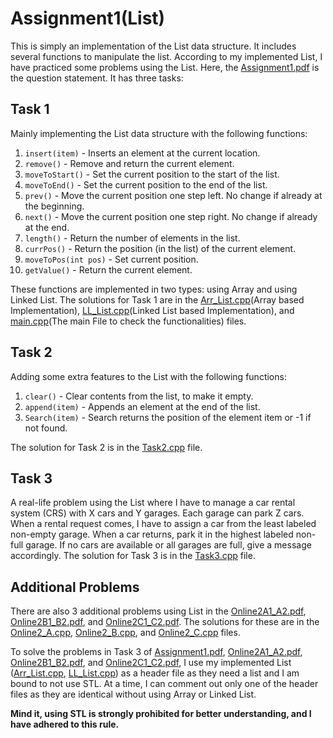 # Assignment1(List)

This is simply an implementation of the List data structure. It includes several functions to manipulate the list. According to my implemented List, I have practiced some problems using the List. Here, the [Assignment1.pdf](Assignment1.pdf) is the question statement. It has three tasks:

## Task 1
Mainly implementing the List data structure with the following functions:
1. `insert(item)` - Inserts an element at the current location.
2. `remove()` - Remove and return the current element.
3. `moveToStart()` - Set the current position to the start of the list.
4. `moveToEnd()` - Set the current position to the end of the list.
5. `prev()` - Move the current position one step left. No change if already at the beginning.
6. `next()` - Move the current position one step right. No change if already at the end.
7. `length()` - Return the number of elements in the list.
8. `currPos()` - Return the position (in the list) of the current element.
9. `moveToPos(int pos)` - Set current position.
10. `getValue()` - Return the current element.

These functions are implemented in two types: using Array and using Linked List. The solutions for Task 1 are in the [Arr_List.cpp](Arr_List.cpp)(Array based Implementation), [LL_List.cpp](LL_List.cpp)(Linked List based Implementation), and [main.cpp](main.cpp)(The main File to check the functionalities) files.

## Task 2
Adding some extra features to the List with the following functions:
1. `clear()` - Clear contents from the list, to make it empty.
2. `append(item)` - Appends an element at the end of the list.
3. `Search(item)` - Search returns the position of the element item or -1 if not found.

The solution for Task 2 is in the [Task2.cpp](Task2.cpp) file.

## Task 3
A real-life problem using the List where I have to manage a car rental system (CRS) with X cars and Y garages. Each garage can park Z cars. When a rental request comes, I have to assign a car from the least labeled non-empty garage. When a car returns, park it in the highest labeled non-full garage. If no cars are available or all garages are full, give a message accordingly. The solution for Task 3 is in the [Task3.cpp](Task3.cpp) file.

## Additional Problems
There are also 3 additional problems using List in the [Online2A1_A2.pdf](Online2A1_A2.pdf), [Online2B1_B2.pdf](Online2B1_B2.pdf), and [Online2C1_C2.pdf](Online2C1_C2.pdf). The solutions for these are in the [Online2_A.cpp](Online2_A.cpp), [Online2_B.cpp](Online2_B.cpp), and [Online2_C.cpp](Online2_C.cpp) files.

To solve the problems in Task 3 of [Assignment1.pdf](Assignment1.pdf), [Online2A1_A2.pdf](Online2A1_A2.pdf), [Online2B1_B2.pdf](Online2B1_B2.pdf), and [Online2C1_C2.pdf](Online2C1_C2.pdf), I use my implemented List ([Arr_List.cpp](Arr_List.cpp), [LL_List.cpp](LL_List.cpp)) as a header file as they need a list and I am bound to not use STL. At a time, I can comment out only one of the header files as they are identical without using Array or Linked List.

**Mind it, using STL is strongly prohibited for better understanding, and I have adhered to this rule.**